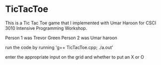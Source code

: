 # TicTacToe
This is a Tic Tac Toe game that I implemented with Umar Haroon for CSCI 3010 Intensive Programming Workshop.

Person 1 was Trevor Green
Person 2 was Umar haroon


run the code by running 'g++ TicTacToe.cpp; ./a.out'

enter the appropriate input on the grid and whether to put an X or O